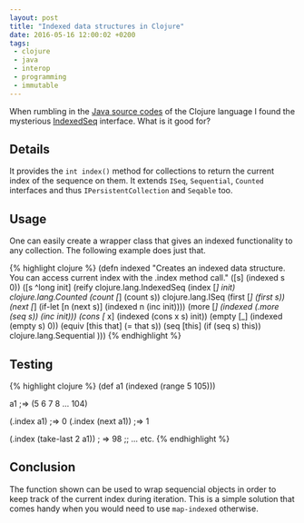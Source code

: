 ```yaml
---
layout: post
title: "Indexed data structures in Clojure"
date: 2016-05-16 12:00:02 +0200
tags:
 - clojure
 - java
 - interop
 - programming
 - immutable
---
```


When rumbling in the <a href="https://github.com/clojure/clojure/tree/master/src/jvm/clojure/lang">Java source codes</a> of the Clojure language
I found the mysterious <a href="https://github.com/clojure/clojure/blob/master/src/jvm/clojure/lang/IndexedSeq.java">IndexedSeq</a> interface. What is it good for?

## Details

It provides the `int index()` method for collections to return the current index of the sequence on them.
It extends `ISeq`, `Sequential`, `Counted` interfaces and thus `IPersistentCollection` and `Seqable` too.

## Usage

One can easily create a wrapper class that gives an indexed functionality to any collection. The following example does just that.

{% highlight clojure %}
(defn indexed
  "Creates an indexed data structure. You can access current index
  with the .index method call."
  ([s] (indexed s 0))
  ([s ^long init]
   (reify
     clojure.lang.IndexedSeq
     (index [_] init)
     clojure.lang.Counted
     (count [_] (count s))
     clojure.lang.ISeq
     (first [_] (first s))
     (next [_] (if-let [n (next s)]
                 (indexed n (inc init))))
     (more [_] (indexed (.more (seq s)) (inc init)))
     (cons [_ x] (indexed (cons x s) init))
     (empty [_] (indexed (empty s) 0))
     (equiv [this that] (= that s))
     (seq [this] (if (seq s) this))
     clojure.lang.Sequential
     )))
{% endhighlight %}

## Testing

{% highlight clojure %}
(def a1 (indexed (range 5 105)))

a1 ;=> (5 6 7 8 ... 104)

(.index a1) ;=> 0
(.index (next a1)) ;=> 1

(.index (take-last 2 a1)) ; => 98
;; ... etc.
{% endhighlight %}


## Conclusion

The function shown can be used to wrap sequencial objects in order to keep track of the current index during iteration. This is a simple solution that comes handy when you would need to use `map-indexed` otherwise.
